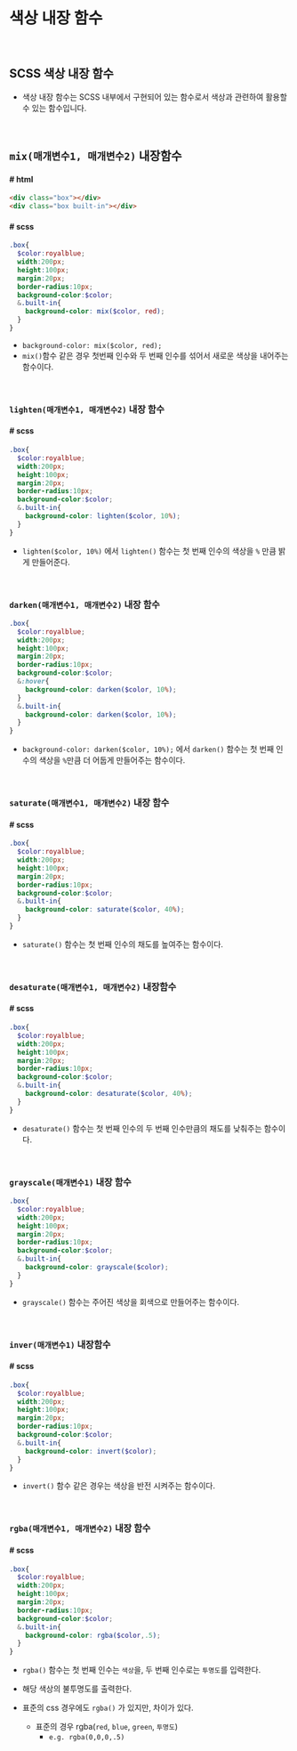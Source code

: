 # 색상 내장 함수

<br/>

## SCSS 색상 내장 함수

- 색상 내장 함수는 SCSS 내부에서 구현되어 있는 함수로서 색상과 관련하여 활용할 수 있는 함수입니다.

<br/>

## `mix(매개변수1, 매개변수2)` 내장함수

#### # html

```html
<div class="box"></div>
<div class="box built-in"></div>  
```

#### # scss

```scss
.box{
  $color:royalblue;
  width:200px;
  height:100px;
  margin:20px;
  border-radius:10px;
  background-color:$color;
  &.built-in{
    background-color: mix($color, red);
  }
}
```

-  `background-color: mix($color, red);` 
- `mix()`함수 같은 경우 첫번째 인수와 두 번째 인수를 섞어서 새로운 색상을 내어주는 함수이다.

<br/>

### `lighten(매개변수1, 매개변수2)` 내장 함수

#### # scss

```scss
.box{
  $color:royalblue;
  width:200px;
  height:100px;
  margin:20px;
  border-radius:10px;
  background-color:$color;
  &.built-in{
    background-color: lighten($color, 10%);
  }
}
```

- `lighten($color, 10%)` 에서 `lighten()` 함수는 첫 번째 인수의 색상을 `%` 만큼 밝게 만들어준다.

<br/>

### `darken(매개변수1, 매개변수2)` 내장 함수

```scss
.box{
  $color:royalblue;
  width:200px;
  height:100px;
  margin:20px;
  border-radius:10px;
  background-color:$color;
  &:hover{
    background-color: darken($color, 10%);
  }
  &.built-in{
    background-color: darken($color, 10%);
  }
}
```

- `background-color: darken($color, 10%);` 에서 `darken()` 함수는 첫 번째 인수의 색상을 `%`만큼 더 어둡게 만들어주는 함수이다.

<br/>

### `saturate(매개변수1, 매개변수2)` 내장 함수

#### # scss

```scss
.box{
  $color:royalblue;
  width:200px;
  height:100px;
  margin:20px;
  border-radius:10px;
  background-color:$color;
  &.built-in{
    background-color: saturate($color, 40%);
  }
}
```

- `saturate()` 함수는 첫 번째 인수의 채도를 높여주는 함수이다. 

<br/>

### `desaturate(매개변수1, 매개변수2)` 내장함수

#### # scss

```scss
.box{
  $color:royalblue;
  width:200px;
  height:100px;
  margin:20px;
  border-radius:10px;
  background-color:$color;
  &.built-in{
    background-color: desaturate($color, 40%);
  }
}
```

- `desaturate()` 함수는 첫 번째 인수의 두 번째 인수만큼의 채도를 낮춰주는 함수이다. 

<br/>

### `grayscale(매개변수1)` 내장 함수

```scss
.box{
  $color:royalblue;
  width:200px;
  height:100px;
  margin:20px;
  border-radius:10px;
  background-color:$color;
  &.built-in{
    background-color: grayscale($color);
  }
}
```

- `grayscale()` 함수는 주어진 색상을 회색으로 만들어주는 함수이다. 

<br/>

### `inver(매개변수1)` 내장함수

#### # scss

```scss
.box{
  $color:royalblue;
  width:200px;
  height:100px;
  margin:20px;
  border-radius:10px;
  background-color:$color;
  &.built-in{
    background-color: invert($color);
  }
}
```

- `invert()` 함수 같은 경우는 색상을 반전 시켜주는 함수이다.

<br/>

### `rgba(매개변수1, 매개변수2)` 내장 함수

#### # scss

```scss
.box{
  $color:royalblue;
  width:200px;
  height:100px;
  margin:20px;
  border-radius:10px;
  background-color:$color;
  &.built-in{
    background-color: rgba($color,.5);
  }
}
```

- `rgba()` 함수는 첫 번째 인수는 `색상`을, 두 번째 인수로는 `투명도`를 입력한다.

- 해당 색상의 불투명도를 출력한다.

- 표준의 css 경우에도 `rgba()` 가 있지만, 차이가 있다.
  - 표준의 경우 rgba(`red`, `blue`, `green`, `투명도`)
    - `e.g. rgba(0,0,0,.5)`